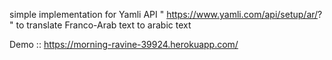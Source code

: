simple implementation for Yamli API " https://www.yamli.com/api/setup/ar/? "
to translate Franco-Arab text to arabic text 

Demo :: https://morning-ravine-39924.herokuapp.com/